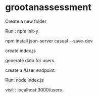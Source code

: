 # grootanassessment

Create a new folder

Run : npm init-y

npm install json-server casual --save-dev

create index.js

generate data for users

create a /User endpoint

Run: node index.js

visit : localhost:3000/users


